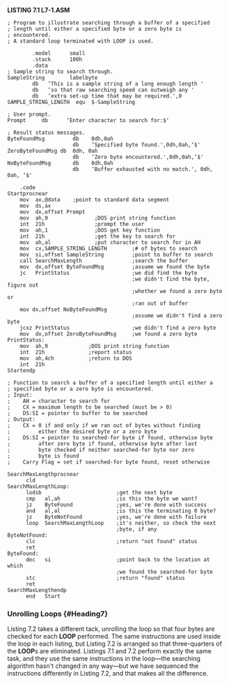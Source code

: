 **LISTING 7.1 L7-1.ASM**

    ; Program to illustrate searching through a buffer of a specified
    ; length until either a specified byte or a zero byte is
    ; encountered.
    ; A standard loop terminated with LOOP is used.

            .model      small
            .stack      100h
            .data
    ; Sample string to search through.
    SampleString        labelbyte
            db   ‘This is a sample string of a long enough length '
            db   ‘so that raw searching speed can outweigh any '
            db   ‘extra set-up time that may be required.',0
    SAMPLE_STRING_LENGTH  equ  $-SampleString

    ; User prompt.
    Prompt     db      ‘Enter character to search for:$'

    ; Result status messages.
    ByteFoundMsg         db    0dh,0ah
                         db    ‘Specified byte found.',0dh,0ah,‘$'
    ZeroByteFoundMsg db  0dh, 0ah
                         db    ‘Zero byte encountered.',0dh,0ah,‘$'
    NoByteFoundMsg       db    0dh,0ah
                         db    ‘Buffer exhausted with no match.', 0dh, 0ah, ‘$'

        .code
    Startprocnear
        mov  ax,@data    ;point to standard data segment
        mov  ds,ax
        mov  dx,offset Prompt
        mov  ah,9               ;DOS print string function
        int  21h                ;prompt the user
        mov  ah,1               ;DOS get key function
        int  21h                ;get the key to search for
        mov  ah,al              ;put character to search for in AH
        mov  cx,SAMPLE_STRING_LENGTH        ;# of bytes to search
        mov  si,offset SampleString         ;point to buffer to search
        call SearchMaxLength                ;search the buffer
        mov  dx,offset ByteFoundMsg         ;assume we found the byte
        jc   PrintStatus                    ;we did find the byte
                                            ;we didn't find the byte, figure out
                                            ;whether we found a zero byte or
                                            ;ran out of buffer
        mov dx,offset NoByteFoundMsg
                                            ;assume we didn't find a zero byte
        jcxz PrintStatus                    ;we didn't find a zero byte
        mov  dx,offset ZeroByteFoundMsg     ;we found a zero byte
    PrintStatus:
        mov  ah,9             ;DOS print string function
        int  21h              ;report status
        mov  ah,4ch           ;return to DOS
        int  21h
    Startendp

    ; Function to search a buffer of a specified length until either a
    ; specified byte or a zero byte is encountered.
    ; Input:
    ;    AH = character to search for
    ;    CX = maximum length to be searched (must be > 0)
    ;    DS:SI = pointer to buffer to be searched
    ; Output:
    ;    CX = 0 if and only if we ran out of bytes without finding
    ;         either the desired byte or a zero byte
    ;    DS:SI = pointer to searched-for byte if found, otherwise byte
    ;         after zero byte if found, otherwise byte after last
    ;         byte checked if neither searched-for byte nor zero
    ;         byte is found
    ;    Carry Flag = set if searched-for byte found, reset otherwise

    SearchMaxLengthprocnear
          cld
    SearchMaxLengthLoop:
          lodsb                        ;get the next byte
          cmp   al,ah                  ;is this the byte we want?
          jz    ByteFound              ;yes, we're done with success
          and   al,al                  ;is this the terminating 0 byte?
          jz    ByteNotFound           ;yes, we're done with failure
          loop  SearchMaxLengthLoop    ;it's neither, so check the next
                                       ;byte, if any
    ByteNotFound:
          clc                          ;return "not found" status
          ret
    ByteFound:
          dec   si                     ;point back to the location at which
                                       ;we found the searched-for byte
          stc                          ;return "found" status
          ret
    SearchMaxLengthendp
          end   Start

### Unrolling Loops {#Heading7}

Listing 7.2 takes a different tack, unrolling the loop so that four
bytes are checked for each **LOOP** performed. The same instructions are
used inside the loop in each listing, but Listing 7.2 is arranged so
that three-quarters of the **LOOP**s are eliminated. Listings 7.1 and
7.2 perform exactly the same task, and they use the same instructions in
the loop—the searching algorithm hasn't changed in any way—but we have
sequenced the instructions differently in Listing 7.2, and that makes
all the difference.